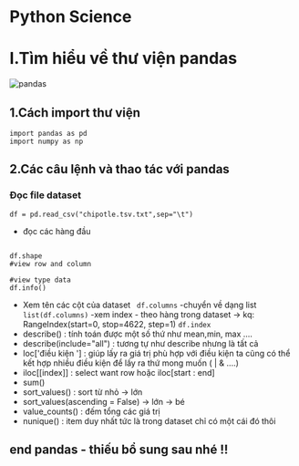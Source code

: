 # Python Science 
# I.Tìm hiểu về thư viện pandas 
![pandas](https://user-images.githubusercontent.com/90398366/164951745-80fd0300-5c22-4b67-bcb1-68a7dd9ad8fd.png)

## 1.Cách import thư viện 
``` 
import pandas as pd
import numpy as np
```
## 2.Các câu lệnh và thao tác với pandas
### Đọc file dataset 
``` df = pd.read_csv("chipotle.tsv.txt",sep="\t") ```
- đọc các hàng đầu 
``` df.head()
```
```
df.shape
#view row and column

#view type data
df.info()
```
- Xem tên các cột của dataset
``` df.columns```
-chuyển về dạng list
``` list(df.columns) ```
-xem index - theo hàng trong dataset -> kq:  RangeIndex(start=0, stop=4622, step=1)
``` df.index ```
- describe() : tính toán được một số thứ như mean,min, max ....
- describe(include="all") : tương tự như describe nhưng là tất cả
- loc['điều kiện '] : giúp lấy ra giá trị phù hợp với điều kiện ta cũng có thể kết hợp nhiều điều kiện để lấy ra thứ mong muốn ( | & ....)
- iloc[[index]] : select want row hoặc iloc[start : end]
- sum() 
- sort_values() : sort từ nhỏ -> lớn
- sort_values(ascending = False) -> lớn -> bé
- value_counts() : đếm tổng các giá trị
- nunique() : item duy nhất tức là trong dataset chỉ có một cái đó thôi

## end pandas - thiếu bổ sung sau nhé !!
